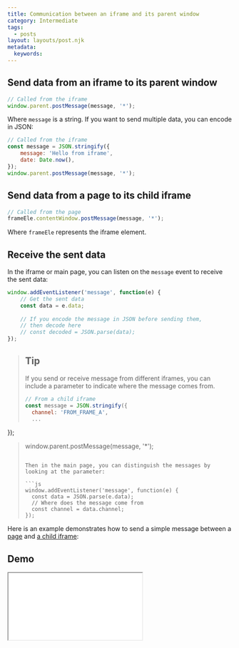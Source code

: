 ```yaml
---
title: Communication between an iframe and its parent window
category: Intermediate
tags:
  - posts
layout: layouts/post.njk
metadata:
  keywords:
---
```


## Send data from an iframe to its parent window

```js
// Called from the iframe
window.parent.postMessage(message, '*');
```

Where `message` is a string. If you want to send multiple data, you can encode in JSON:

```js
// Called from the iframe
const message = JSON.stringify({
    message: 'Hello from iframe',
    date: Date.now(),
});
window.parent.postMessage(message, '*');
```

## Send data from a page to its child iframe

```js
// Called from the page
frameEle.contentWindow.postMessage(message, '*');
```

Where `frameEle` represents the iframe element.

## Receive the sent data

In the iframe or main page, you can listen on the `message` event to receive the sent data:

```js
window.addEventListener('message', function(e) {
    // Get the sent data
    const data = e.data;
    
    // If you encode the message in JSON before sending them, 
    // then decode here
    // const decoded = JSON.parse(data);
});
```

> ## Tip
>
> If you send or receive message from different iframes, you can include a parameter to indicate where the message comes from.
>
> ```js
> // From a child iframe
> const message = JSON.stringify({
>   channel: 'FROM_FRAME_A',
>   ...
});
> window.parent.postMessage(message, '*');
> ```
>
> Then in the main page, you can distinguish the messages by looking at the parameter:
>
> ```js
> window.addEventListener('message', function(e) {
>   const data = JSON.parse(e.data);
>   // Where does the message come from
>   const channel = data.channel;
> });
> ```

Here is an example demonstrates how to send a simple message between
a [page](https://github.com/phuoc-ng/html-dom/blob/master/demo/communication-between-an-iframe-and-its-parent-window/index.html)
and [a child iframe](https://github.com/phuoc-ng/html-dom/blob/master/demo/communication-between-an-iframe-and-its-parent-window/iframe.html):

## Demo

<iframe src='/demo/communication-between-an-iframe-and-its-parent-window/index.html' />

## More

* [Attach or detach an event handler](/attach-or-detach-an-event-handler)